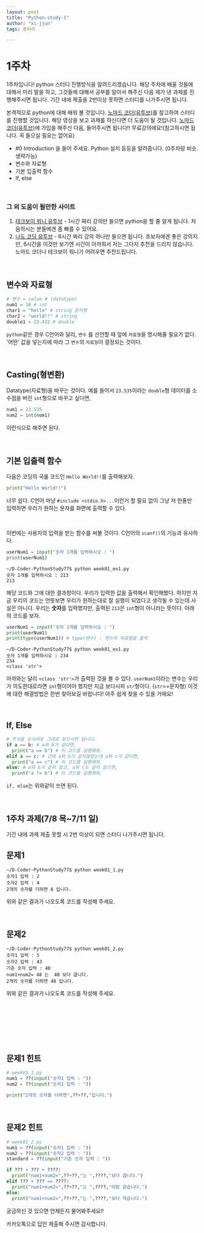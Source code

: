 ```yaml
---
layout: post
title: "Python-study-1"
author: "xi-jjun"
tags: 동아리

---
```


# 1주차

1주차입니다! python 스터디 진행방식을 알려드리겠습니다. 해당 주차에 배울 것들에 대해서 미리 말을 하고, 그것들에 대해서 공부를 알아서 해주신 다음 제가 낸 과제를 진행해주시면 됩니다. 기간 내에 제출을 2번이상 못하면 스터디를 나가주시면 됩니다.

본격적으로 python에 대해 배워 볼 것입니다. [노마드 코더(유투브)](https://nomadcoders.co/python-for-beginners/lobby)를 참고하여 스터디를 진행할 것입니다. 해당 영상을 보고 과제를 하신다면 더 도움이 될 것입니다. [노마드 코더(유투브)](https://nomadcoders.co/python-for-beginners/lobby)에 가입을 해주신 다음, 들어주시면 됩니다!! 무료강의에요!(참고하시면 됩니다. 꼭 들으실 필요는 없어요)

- #0 Introduction 을 들어 주세요. Python 설치 등등을 알려줍니다. (0주차랑 비슷. 생략가능)
- 변수와 자료형
- 기본 입출력 함수
- If, else

<br>

### 그 외 도움이 될만한 사이트

1. [테크보이 워니 유투브](https://www.youtube.com/watch?v=M6kQTpIqpLs&t=2s) - 1시간 짜리 강의만 들으면 python을 할 줄 알게 됩니다. 처음하시는 분들에겐 좀 빠를 수 있어요.
2. [나도 코딩 유투브](https://www.youtube.com/watch?v=kWiCuklohdY) - 6시간 짜리 강의 하나만 들으면 됩니다. 초보자에겐 좋은 강의지만, 6시간을 이것만 보기엔 시간이 아까워서 저는 그다지 추천을 드리지 않습니다. 노마드 코더나 테크보이 워니가 어려우면 추천드립니다.

<br>

## 변수와 자료형

```python
# 변수 = value # (datatype)
num1 = 10 # int
char1 = "hello" # string 문자형
char2 = "world!!" # string
double1 = 23.432 # double
```

`python`같은 경우 C언어와 달리, `변수` 를 선언할 때 앞에 `자료형`을 명시해줄 필요가 없다. '어떤' 값을 넣는지에 따라 그 `변수`의 `자료형`이 결정되는 것이다. 

<br>

## Casting(형변환)

Datatype(자료형)을 바꾸는 것이다. 예를 들어서 `23.535`이라는 `double`형 데이터를 소수점을 버린 `int`형으로 바꾸고 싶다면,

```python
num1 = 23.535
num2 = int(num1)
```

이런식으로 해주면 된다.

<br>

## 기본 입출력 함수

다음은 코딩의 국룰 코드인 `Hello World!!`를 출력해보자. 

```python
print("Hello World!!")
```

너무 쉽다. C언어 마냥 `#include <stdio.h>...`이런거 할 필요 없이 그냥 저 한줄만 입력하면 우리가 원하는 문자를 화면에 출력할 수 있다.

<br>

이번에는 사용자의 입력을 받는 함수를 써볼 것이다. C언어의 `scanf()`의 기능과 유사하다.

```python
userNum1 = input("숫자 1개를 입력하시오 : ")
print(userNum1)
```

```shell
~/D-Coder-PythonStudy77$ python week01_ex1.py 
숫자 1개를 입력하시오 : 213
213
```

해당 코드와 그에 대한 결과창이다. 우리가 입력한 값을 출력해서 확인해봤다. 하지만 지금 우리의 코드는 언뜻보면 우리가 원하는대로 잘 실행이 되었다고 생각될 수 있는데 사실은 아니다. 우리는 **숫자**를 입력했지만, 출력된 `213`은 `int`형이 아니라는 뜻이다. 아래의 코드를 보자.

```python
userNum1 = input("숫자 1개를 입력하시오 : ")
print(userNum1)
print(type(userNum1)) # type(변수) : 변수의 자료형을 출력
```

```shell
~/D-Coder-PythonStudy77$ python week01_ex1.py
숫자 1개를 입력하시오 : 234
234
<class 'str'>
```

아까와는 달리 `<class 'str'>`가 출력된 것을 볼 수 있다. `userNum1`이라는 변수는 우리가 의도한대로라면 `int`형이어야 했지만 지금 보다시피 `str`형이다. (`str`==문자형) 이것에 대한 해결방법은 한번 찾아보길 바랍니다! 아주 쉽게 찾을 수 있을 거에요!

<br>

## If, Else

```python
# 주석을 순서대로 그대로 읽으시면 됩니다.
if a == b: # a와 b가 같다면,
  print("a == b") # 이 코드를 실행해줘.
elif a == c: # 근데 a와 b가 같지않았는데 a와 c가 같다면,
  print("a == c") # 이 코드를 실행해줘.
else: # a와 b가 같지 않고, a와 c도 같이 않으면,
  print("a != b") # 이 코드를 실행해줘.
```

`if, else`는 위와같이 쓰면 된다.

<br>

## 1주차 과제(7/8 목~7/11 일)

기간 내에 과제 제출 못할 시 2번 이상이 되면 스터디 나가주시면 됩니다.

## 문제1

```shell
~/D-Coder-PythonStudy77$ python week01_1.py 
숫자1 입력 : 2
숫자2 입력 : 4
2개의 숫자를 더하면 6 입니다.
```

위와 같은 결과가 나오도록 코드를 작성해 주세요. 

<br>

## 문제2

```shell
~/D-Coder-PythonStudy77$ python week01_2.py 
숫자1 입력 : 5
숫자2 입력 : 43
기준 숫자 입력 : 40
num1+num2= 48 는  40 보다 큽니다.
2개의 숫자를 더하면 48 입니다.
```

위와 같은 결과가 나오도록 코드를 작성해 주세요. 

<br>

<br>

<br>

<br>

<br>

<br>

## 문제1 힌트

```python
# week01_1.py
num1 = ??(input("숫자1 입력 : "))
num2 = ??(input("숫자2 입력 : "))

print("2개의 숫자를 더하면",??+??,"입니다.")
```

<br>

## 문제2 힌트

```python
# week01_2.py
num1 = ??(input("숫자1 입력 : "))
num2 = ??(input("숫자2 입력 : "))
standard = ??(input("기준 숫자 입력 : "))

if ??? + ??? > ????:
  print("num1+num2=",??+??,"는 ",????,"보다 큽니다.")
elif ??? + ??? == ????:
  print("num1+num2=",??+??,"는 ",????,"이랑 같습니다.")
else:
  print("num1+num2=",??+??,"는 ",????,"보다 작습니다.")
```

궁금하신 것 있으면 언제든지 물어봐주세요!!

카카오톡으로 답안 제출해 주시면 감사합니다.

